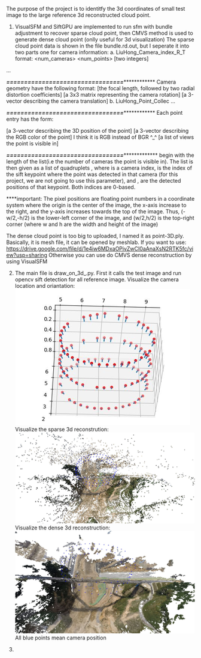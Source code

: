 The purpose of the project is to identitfy the 3d coordinates of small test image to the large reference 3d reconstructed cloud point.

1. VisualSFM and SiftGPU are implemented to run sfm with bundle adjustment to recover sparse cloud point, then CMVS method is used to 
generate dense cloud point (onlly useful for 3d visualization)
The sparse cloud point data is shown in the file bundle.rd.out, but I seperate it into two parts
one for camera information:
a. LiuHong_Camera_index_R_T
format:
<num_cameras> <num_points> [two integers]
<camera1>
<camera2>
   ...
<cameraN>

*****=================================*****************
Camera geometry have the following format:
<f> <k1> <k2>  [the focal length, followed by two radial distortion coefficients]
<R>            [a 3x3 matrix representing the camera rotation]
<t>            [a 3-vector describing the camera translation]
b. LiuHong_Point_Collec
<point1>
<point2>
  ...
<pointM>

*****=================================*****************
Each point entry has the form:

<position> [a 3-vector describing the 3D position of the point]
<color>   [a 3-vector describing the RGB color of the point] I think it is RGB instead of BGR ^_^
<view list> [a list of views the point is visible in]

*****=================================******************
<view list> begin with the length of the list(i.e the number of cameras the point is visible in).
The list is then given as a list of quadruplets <camera> <key> <x> <y>, where <camera> is a camera index,
<key> is the index of the sift keypoint where the point was detected in that camera (for this project, we
are not going to use this parameter), and <x>, <y> are the detected positions of that keypoint. Both indices are 
0-based.

****important: The pixel positions are floating point numbers in a coordinate system where the origin is the
center of the image, the x-axis increase to the right, and the y-axis increases towards the top of the image.
Thus, (-w/2,-h/2) is the lower-left corner of the image, and (w/2,h/2) is the top-right corner (where w and h
are the width and height of the image)


The dense cloud point is too big to uploaded, I named it as point-3D.ply. Basically, it is mesh file, it can be opened
by meshlab. If you want to use:
https://drive.google.com/file/d/1e4iw6MDxaOPivZwCI0aAnaXsN2RTK5fc/view?usp=sharing
Otherwise you can use do CMVS dense reconstruction by using VisualSFM

2. The main file is draw_on_3d_.py. First it calls the test image and run opencv sift detection for all reference image.
Visualize the camera location and oriantation:
![Camera](https://github.com/lipilian/3D_reconstruction_of_bridge/blob/master/result/camera.JPG)
Visualize the sparse 3d reconstrution:
![Sparse_re](https://github.com/lipilian/3D_reconstruction_of_bridge/blob/master/result/sparse_reconstruction.JPG)
Visualize the dense 3d reconstruction:
![Dense_Re](https://github.com/lipilian/3D_reconstruction_of_bridge/blob/master/result/dense_reconstruction.JPG)
All blue points mean camera position

3.



